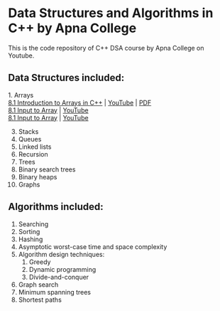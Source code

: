 # Data Structures and Algorithms in C++ by Apna College #

This is the code repository of C++ DSA course by Apna College on Youtube.

## Data Structures included: ##

<p>
1. Arrays <br>
<a href="./8_1_introduction_to_arrays.cpp" target="_blank">8.1 Introduction to Arrays in C++</a> | <a href="https://youtu.be/PyTK_g1l8V8" target="_blank">YouTube</a> | <a href="https://docs.google.com/viewer?url=${https://github.com/purushottamnawale/apnacollege/blob/main/8_1_introduction_to_arrays_in_cpp.pdf}">PDF</a><br>
<a href="./8_1_input_to_array.cpp" target="_blank">8.1 Input to Array</a> | <a href="https://youtu.be/PyTK_g1l8V8?t=355" target="_blank">YouTube</a><br>
<a href="./8_1_input_to_array.cpp" target="_blank">8.1 Input to Array</a> | <a href="https://youtu.be/PyTK_g1l8V8?t=268" target="_blank">YouTube</a><br>

3. Stacks
4. Queues
5. Linked lists
6. Recursion
7. Trees
8. Binary search trees
9. Binary heaps
10. Graphs
</p>


## Algorithms included: ##
1. Searching
2. Sorting
3. Hashing
4. Asymptotic worst-case time and space complexity
5. Algorithm design techniques:
    1. Greedy
    2. Dynamic programming
    3. Divide-and-conquer
6. Graph search
7. Minimum spanning trees
8. Shortest paths
